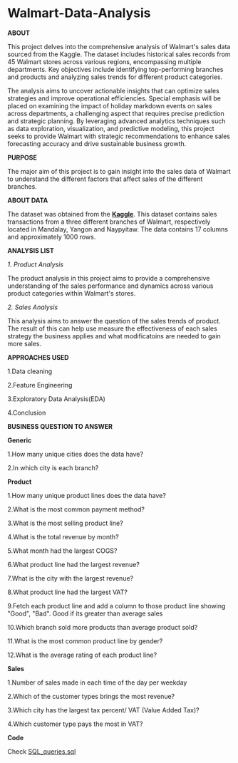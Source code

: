 # Walmart-Data-Analysis
**ABOUT**

This project delves into the comprehensive analysis of Walmart's sales data sourced from the Kaggle. The dataset includes historical sales records from 45 Walmart stores across various regions, encompassing multiple departments. Key objectives include identifying top-performing branches and products and analyzing sales trends for different product categories. 

The analysis aims to uncover actionable insights that can optimize sales strategies and improve operational efficiencies. Special emphasis will be placed on examining the impact of holiday markdown events on sales across departments, a challenging aspect that requires precise prediction and strategic planning. By leveraging advanced analytics techniques such as data exploration, visualization, and predictive modeling, this project seeks to provide Walmart with strategic recommendations to enhance sales forecasting accuracy and drive sustainable business growth.

**PURPOSE**

The major aim of this project is to gain insight into the sales data of Walmart to understand the different factors that affect sales of the different branches.

**ABOUT DATA**

The dataset was obtained from the **[Kaggle](https://www.kaggle.com/c/walmart-recruiting-store-sales-forecasting)**. This dataset contains sales transactions from a three different branches of Walmart, respectively located in Mandalay, Yangon and Naypyitaw. The data contains 17 columns and approximately 1000 rows.

**ANALYSIS LIST**

*1. Product Analysis*

The product analysis in this project aims to provide a comprehensive understanding of the sales performance and dynamics across various product categories within Walmart's stores. 

*2. Sales Analysis*

This analysis aims to answer the question of the sales trends of product. The result of this can help use measure the effectiveness of each sales strategy the business applies and what modificatoins are needed to gain more sales.

**APPROACHES USED**


1.Data cleaning

2.Feature Engineering

3.Exploratory Data Analysis(EDA)

4.Conclusion

**BUSINESS QUESTION TO ANSWER**

**Generic**

1.How many unique cities does the data have?

2.In which city is each branch?

**Product**

1.How many unique product lines does the data have?

2.What is the most common payment method?

3.What is the most selling product line?

4.What is the total revenue by month?

5.What month had the largest COGS?

6.What product line had the largest revenue?

7.What is the city with the largest revenue?

8.What product line had the largest VAT?

9.Fetch each product line and add a column to those product line showing "Good", "Bad". Good if its greater than average sales

10.Which branch sold more products than average product sold?

11.What is the most common product line by gender?

12.What is the average rating of each product line?

**Sales**

1.Number of sales made in each time of the day per weekday

2.Which of the customer types brings the most revenue?

3.Which city has the largest tax percent/ VAT (Value Added Tax)?

4.Which customer type pays the most in VAT?

**Code**

Check [SQL_queries.sql](https://github.com/Janavi0914/Walmart-Data-Analysis/blob/main/SQL_queries.sql)
